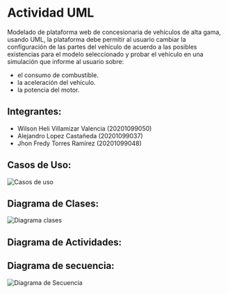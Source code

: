 # Actividad UML

Modelado de plataforma web de concesionaria de vehículos de alta gama, usando UML, la plataforma debe permitir al usuario cambiar la configuración de las partes del vehículo de acuerdo a las posibles existencias para el modelo seleccionado y probar el vehículo en una simulación que informe al usuario sobre:
- el consumo de combustible.
- la aceleración del vehículo.
- la potencia del motor.

## Integrantes:

- Wilson Heli Villamizar Valencia (20201099050) 
- Alejandro Lopez Castañeda       (20201099037)
- Jhon Fredy Torres Ramírez       (20201099048)

## Casos de Uso:

![Casos de uso](https://user-images.githubusercontent.com/15526824/77363865-7a371500-6d21-11ea-882c-f0c566c958f7.jpg)

## Diagrama de Clases:

![Diagrama clases](https://user-images.githubusercontent.com/15526824/77369096-bf604480-6d2b-11ea-937c-07610cc15a85.jpg)

## Diagrama de Actividades:

## Diagrama de secuencia:

![Diagrama de Secuencia](https://user-images.githubusercontent.com/42079368/77378573-4caf9300-6d44-11ea-9e91-c08e6151f78d.jpg)
